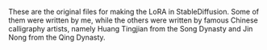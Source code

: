 These are the original files for making the LoRA in StableDiffusion. Some of them were written by me, while the others were written by famous Chinese calligraphy artists, namely Huang Tingjian from the Song Dynasty and Jin Nong from the Qing Dynasty.
